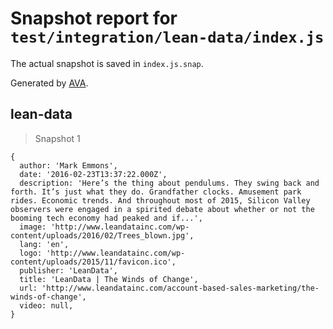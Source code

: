 # Snapshot report for `test/integration/lean-data/index.js`

The actual snapshot is saved in `index.js.snap`.

Generated by [AVA](https://avajs.dev).

## lean-data

> Snapshot 1

    {
      author: 'Mark Emmons',
      date: '2016-02-23T13:37:22.000Z',
      description: 'Here’s the thing about pendulums. They swing back and forth. It’s just what they do. Grandfather clocks. Amusement park rides. Economic trends. And throughout most of 2015, Silicon Valley observers were engaged in a spirited debate about whether or not the booming tech economy had peaked and if...',
      image: 'http://www.leandatainc.com/wp-content/uploads/2016/02/Trees_blown.jpg',
      lang: 'en',
      logo: 'http://www.leandatainc.com/wp-content/uploads/2015/11/favicon.ico',
      publisher: 'LeanData',
      title: 'LeanData | The Winds of Change',
      url: 'http://www.leandatainc.com/account-based-sales-marketing/the-winds-of-change',
      video: null,
    }
